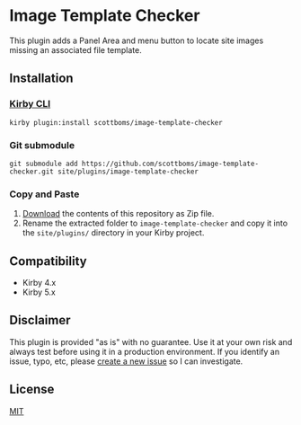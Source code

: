# Image Template Checker

This plugin adds a Panel Area and menu button to locate site images missing an associated file template.

## Installation

### [Kirby CLI](https://github.com/getkirby/cli)
    
    kirby plugin:install scottboms/image-template-checker

### Git submodule

    git submodule add https://github.com/scottboms/image-template-checker.git site/plugins/image-template-checker

### Copy and Paste

1. [Download](https://github.com/scottboms/image-template-checker/archive/master.zip) the contents of this repository as Zip file.
2. Rename the extracted folder to `image-template-checker` and copy it into the `site/plugins/` directory in your Kirby project.

## Compatibility

* Kirby 4.x
* Kirby 5.x

## Disclaimer

This plugin is provided "as is" with no guarantee. Use it at your own risk and always test before using it in a production environment. If you identify an issue, typo, etc, please [create a new issue](/issues/new) so I can investigate.

## License

[MIT](https://opensource.org/licenses/MIT)
